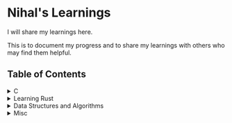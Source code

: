 # Nihal's Learnings

I will share my learnings here.

This is to document my progress and to share my learnings with others who may find them helpful.


## Table of Contents

<details>
<summary> C </summary>

- [Introduction](./Learning-C/Introduction.md)
- [History of Programming Languages in context of C](./Misc/History.md)
- [Variables](./Learning-C/Vairables.md)
- [Datatypes](./Learning-C/Datatypes.md)
- [Operators](./Learning-C/Operators/Operators.md)
- [Input and Output](./Learning-C/Input_Output.md)
- [Control Statements](./Learning-C/Control_Statements/Control_Statements.md)
- [Patterns](./Learning-C/Patterns.md)
- [Arrays](./Learning-C/Arrays/arrays.md)
- [Strings](./Learning-C/Strings.md)
- [Functions](./Learning-C/Functions/Functions.md)
- [Recursion](./Learning-C/Recursion/introduction.md)
- [Storage Classes](./Learning-C/Storage-Classes/introduction.md)
- [Preprocessor Directives](./Learning-C/Preprocessor_Directives/introduction.md)
- [User Defined Datatypes](./Learning-C/User_Defined_Datatypes/introduction.md)
- [Acknowledgements](./Learning-C/Acknowledgements.md)

</details>

<details>
<summary> Learning Rust </summary>

- [Introduction](./Learning-Rust/Introduction.md)
- [Match](./Learning-Rust/Match.md)
- [Traits and Generics](./Learning-Rust/Traits_and_Generics.md)
- [Acknowledgements](./Learning-Rust/Acknowledgements.md)
</details>

<details>
<summary> Data Structures and Algorithms </summary>

- [Selection Sort](./Data_Structures_and_Algorithms/Selection_Sort.md)

</details>

<details>
<summary> Misc </summary>

- [History of Programming Languages in context of C](./Misc/History.md)
- [Compiler Interpreter](./Misc/Compiler_Interpreter.md)
- [Endianness](./Misc/Endianness.md)

<details>

[//]: # (- [Python]&#40;./learning-python-index.md&#41;)
[//]: # (- [Java]&#40;#java&#41;)
[//]: # (- [JavaScript]&#40;#javascript&#41;)
